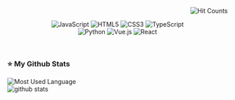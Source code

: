<div align=right>
 
![Hit Counts](https://hits.seeyoufarm.com/api/count/incr/badge.svg?url=https%3A%2F%2Fgithub.com%2F{seongjaee}1212%2Fhit-counter)
</div>


<div align=center>

 ![JavaScript](https://img.shields.io/badge/javascript-%23323330.svg?style=for-the-badge&logo=javascript&color=282A36)
 ![HTML5](https://img.shields.io/badge/html5-%23E34F26.svg?style=for-the-badge&logo=html5&color=282A36)
 ![CSS3](https://img.shields.io/badge/css3-%231572B6.svg?style=for-the-badge&logo=css3&color=282A36)
 ![TypeScript](https://img.shields.io/badge/typescript-%23007ACC.svg?style=for-the-badge&logo=typescript&color=282A36)</br>
 ![Python](https://img.shields.io/badge/python-3670A0?style=for-the-badge&logo=python&color=282A36)
 ![Vue.js](https://img.shields.io/badge/vuejs-%2335495e.svg?style=for-the-badge&logo=vuedotjs&color=282A36)
 ![React](https://img.shields.io/badge/react-%2320232a.svg?style=for-the-badge&logo=react&color=282A36)
</div>

</br>

### ⭐ My Github Stats
 
![Most Used Language](https://github-readme-stats.vercel.app/api/top-langs/?username=seongjaee&layout=compact&theme=dracula)</br>
![github stats](https://github-readme-stats.vercel.app/api?username=seongjaee&theme=dracula&show_icons=true&hide_title=true&disable_animations=true&hide=stars)
